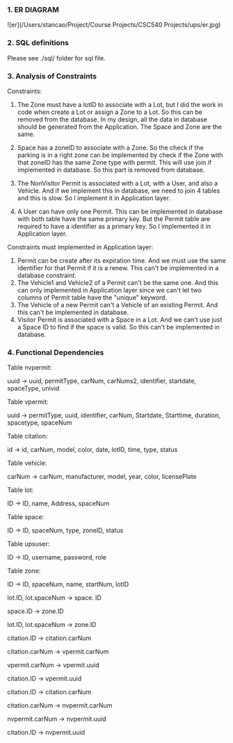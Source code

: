 ### 1. ER DIAGRAM

![er](/Users/stancao/Project/Course Projects/CSC540 Projects/ups/er.jpg)

### 2. SQL definitions

Please see ./sql/ folder for sql file.

### 3. Analysis of Constraints

Constraints:

1. The Zone must have a lotID to associate with a Lot, but I did the work in code when create a Lot or assign a Zone to a Lot. So this can be removed from the database. In my design, all the data in database should be generated from the Application. The Space and Zone are the same.

2. Space has a zoneID to associate with a Zone. So the check if the parking is in a right zone can be implemented by check if the Zone with that zoneID has the same Zone type with permit. This will use join if implemented in database. So this part is removed from database.

3. The NonVisitor Permit is associated with a Lot, with a User, and also a Vehicle. And if we implement this in database, we need to join 4 tables and this is slow. So I implement it in Application layer.

4. A User can have only one Permit. This can be implemented in database with both table have the same primary key. But the Permit table are required to have a identifier as a primary key. So I implemented it in Application layer.



Constraints must implemented in Application layer:

1. Permit can be create after its expiration time. And we must use the same identifier for that Permit if it is a renew. This can't be implemented in a database constraint.
2. The Vehicle1 and Vehicle2 of a Permit can't be the same one. And this can only implemented in Application layer since we can't let two columns of Permit table have the "unique" keyword.
3. The Vehicle of a new Permit can't a Vehicle of an existing Permit. And this can't be implemented in database.
4. Visitor Permit is associated with a Space in a Lot. And we can't use just a Space ID to find if the space is valid. So this can't be implemented in database.

### 4. Functional Dependencies

Table nvpermit:

uuid → uuid, permitType, carNum, carNums2, identifier, startdate, spaceType, univid

Table vpermit:

uuid → permitType, uuid, identifier, carNum, Startdate, Starttime, duration, spacetype, spaceNum

Table citation:

id → id, carNum, model, color, date, lotID, time, type, status

Table vehicle:

carNum → carNum, manufacturer, model, year, color, licensePlate

Table lot:

ID → ID, name, Address, spaceNum

Table space:

ID → ID, spaceNum, type, zoneID, status

Table upsuser:

ID → ID, username, password, role

Table zone:

ID → ID, spaceNum, name, startNum, lotID

lot.ID, lot.spaceNum → space. ID

space.ID → zone.ID

lot.ID, lot.spaceNum → zone.ID

citation.ID → citation.carNum

citation.carNum → vpermit.carNum

vpermit.carNum → vpermit.uuid

citation.ID → vpermit.uuid

citation.ID → citation.carNum

citation.carNum → nvpermit.carNum

nvpermit.carNum → nvpermit.uuid

citation.ID → nvpermit.uuid